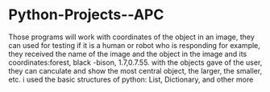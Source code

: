 # Python-Projects--APC

Those programs will work with coordinates of the object in an image, they can used for testing if it is a human or robot who is responding for example, they received the name of the image and the object in the image and its coordinates:forest, black -bison, 1.7,0.7.55. with the objects gave of the user, they can canculate and show the most central object, the larger, the smaller, etc. i used the basic structures of python: List, Dictionary, and other more
